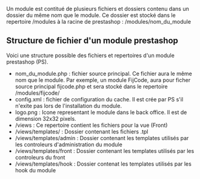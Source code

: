 Un module est contitué de plusieurs fichiers et dossiers contenu dans un dossier du même nom que le module. Ce dossier est stocké dans le repertoire /modules à la racine de prestashop : /modules/nom_du_module
## Structure de fichier d'un module prestashop
Voici une structure possible des fichiers et repertoires d'un module prestashop (PS).
- nom_du_module.php : fichier source principal. 
Ce fichier aura le même nom que le module. Par exemple, un module FijCode, aura pour ficher source principal fijcode.php et sera stocké dans le repertoire /modules/fijcode/
- config.xml : fichier de configuration du cache.
Il est crée par PS s'il n'exite pas lors de l'installation du module.
- logo.png : Icone representant le module dans le back office.
Il est de dimension 32x32 pixels.
- /views : Ce repertoire contient les fichiers pour la vue (Front)
- /views/templates/ :  Dossier contenant les fichiers .tpl 
- /views/templates/admin : Dossier contenant les templates utilisés par les controleurs d'administration  du module
- /views/templates/front : Dossier contenant les templates utilisés par les controleurs du front
- /views/templates/hook :  Dossier contenat les templates utilisés par les hook du module
